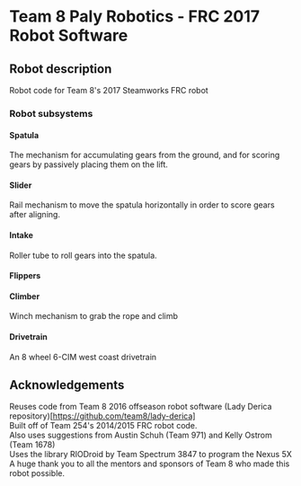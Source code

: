 Team 8 Paly Robotics - FRC 2017 Robot Software
================================================
## Robot description
Robot code for Team 8's 2017 Steamworks FRC robot

### Robot subsystems
#### Spatula
The mechanism for accumulating gears from the ground,
and for scoring gears by passively placing them on the
lift.
#### Slider
Rail mechanism to move the spatula horizontally in order to
score gears after aligning.
#### Intake
Roller tube to roll gears into the spatula.
#### Flippers
#### Climber
Winch mechanism to grab the rope and climb
#### Drivetrain
An 8 wheel 6-CIM west coast drivetrain
## Acknowledgements
Reuses code from Team 8 2016 offseason robot software (Lady Derica repository)[https://github.com/team8/lady-derica] <br />
Built off of Team 254's 2014/2015 FRC robot code. <br />
Also uses suggestions from Austin Schuh (Team 971) and Kelly Ostrom (Team 1678) <br />
Uses the library RIODroid by Team Spectrum 3847 to program the Nexus 5X <br />
A huge thank you to all the mentors and sponsors of Team 8 who made this robot possible. <br />
